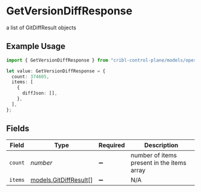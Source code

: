 # GetVersionDiffResponse

a list of GitDiffResult objects

## Example Usage

```typescript
import { GetVersionDiffResponse } from "cribl-control-plane/models/operations";

let value: GetVersionDiffResponse = {
  count: 374605,
  items: [
    {
      diffJson: [],
    },
  ],
};
```

## Fields

| Field                                                   | Type                                                    | Required                                                | Description                                             |
| ------------------------------------------------------- | ------------------------------------------------------- | ------------------------------------------------------- | ------------------------------------------------------- |
| `count`                                                 | *number*                                                | :heavy_minus_sign:                                      | number of items present in the items array              |
| `items`                                                 | [models.GitDiffResult](../../models/gitdiffresult.md)[] | :heavy_minus_sign:                                      | N/A                                                     |